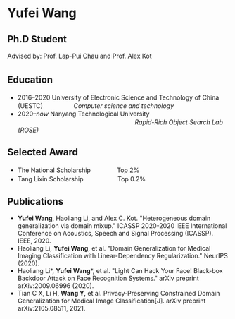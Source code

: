 # Yufei Wang
## Ph.D Student
Advised by: Prof. Lap-Pui Chau and Prof. Alex Kot

## Education　
- 2016–2020  University of Electronic Science and Technology of China (UESTC)　　　　　*Computer science and technology*
- 2020–*now*  Nanyang Technological University 　　　　　　　　　　　　　　　　　　　*Rapid-Rich Object Search Lab (ROSE)*

## Selected Award
- The National Scholarship 　　　　Top 2% 
- Tang Lixin Scholarship 　　　　　 Top 0.2% 

## Publications
- **Yufei Wang**, Haoliang Li, and Alex C. Kot. "Heterogeneous domain generalization via domain mixup." ICASSP 2020-2020 IEEE International Conference on Acoustics, Speech and Signal Processing (ICASSP). IEEE, 2020.
- Haoliang Li, **Yufei Wang**, et al. "Domain Generalization for Medical Imaging Classification with Linear-Dependency Regularization." NeurIPS (2020).
- Haoliang Li*, **Yufei Wang***,  et al. "Light Can Hack Your Face! Black-box Backdoor Attack on Face Recognition Systems." arXiv preprint arXiv:2009.06996 (2020).
- Tian C X, Li H, **Wang Y,** et al. Privacy-Preserving Constrained Domain Generalization for Medical Image Classification[J]. arXiv preprint arXiv:2105.08511, 2021.

